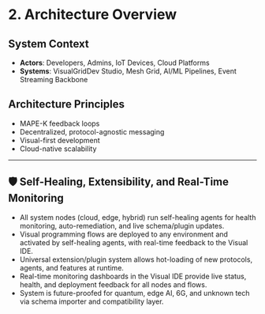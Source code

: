 # 2. Architecture Overview

## System Context
- **Actors**: Developers, Admins, IoT Devices, Cloud Platforms
- **Systems**: VisualGridDev Studio, Mesh Grid, AI/ML Pipelines, Event Streaming Backbone

## Architecture Principles
- MAPE-K feedback loops
- Decentralized, protocol-agnostic messaging
- Visual-first development
- Cloud-native scalability

---

## 🛡️ Self-Healing, Extensibility, and Real-Time Monitoring

- All system nodes (cloud, edge, hybrid) run self-healing agents for health monitoring, auto-remediation, and live schema/plugin updates.
- Visual programming flows are deployed to any environment and activated by self-healing agents, with real-time feedback to the Visual IDE.
- Universal extension/plugin system allows hot-loading of new protocols, agents, and features at runtime.
- Real-time monitoring dashboards in the Visual IDE provide live status, health, and deployment feedback for all nodes and flows.
- System is future-proofed for quantum, edge AI, 6G, and unknown tech via schema importer and compatibility layer.
